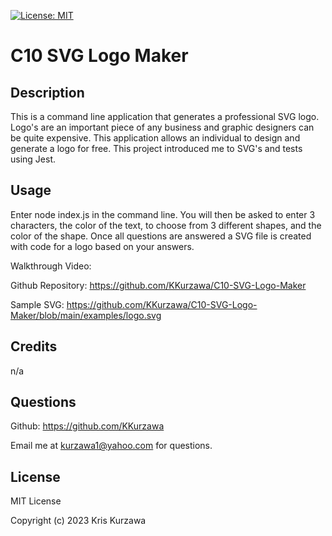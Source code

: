 [![License: MIT](https://img.shields.io/badge/License-MIT-yellow.svg)](https://opensource.org/licenses/MIT)
# C10 SVG Logo Maker

## Description

This is a command line application that generates a professional SVG logo.  Logo's are an important piece of any business and graphic designers can be quite expensive.  This application allows an individual to design and generate a logo for free.  This project introduced me to SVG's and tests using Jest.

## Usage
Enter node index.js in the command line.  You will then be asked to enter 3 characters, the color of the text, to choose from 3 different shapes, and the color of the shape.  Once all questions are answered a SVG file is created with code for a logo based on your answers.

Walkthrough Video: 

Github Repository: https://github.com/KKurzawa/C10-SVG-Logo-Maker

Sample SVG: https://github.com/KKurzawa/C10-SVG-Logo-Maker/blob/main/examples/logo.svg

## Credits

n/a

## Questions

Github: https://github.com/KKurzawa

Email me at kurzawa1@yahoo.com for questions.

## License

MIT License

Copyright (c) 2023 Kris Kurzawa

